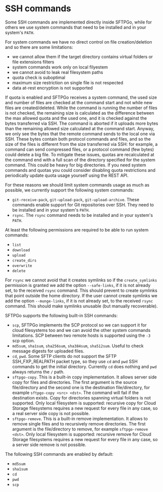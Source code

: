 # SSH commands

Some SSH commands are implemented directly inside SFTPGo, while for others we use system commands that need to be installed and in your system's `PATH`.

For system commands we have no direct control on file creation/deletion and so there are some limitations:

- we cannot allow them if the target directory contains virtual folders or file extensions filters
- system commands work only on local filyestem
- we cannot avoid to leak real filesystem paths
- quota check is suboptimal
- maximum size restriction on single file is not respected
- data at-rest encryption is not supported

 If quota is enabled and SFTPGo receives a system command, the used size and number of files are checked at the command start and not while new files are created/deleted. While the command is running the number of files is not checked, the remaining size is calculated as the difference between the max allowed quota and the used one, and it is checked against the bytes transferred via SSH. The command is aborted if it uploads more bytes than the remaining allowed size calculated at the command start. Anyway, we only see the bytes that the remote command sends to the local one via SSH. These bytes contain both protocol commands and files, and so the size of the files is different from the size transferred via SSH: for example, a command can send compressed files, or a protocol command (few bytes) could delete a big file. To mitigate these issues, quotas are recalculated at the command end with a full scan of the directory specified for the system command. This could be heavy for big directories. If you need system commands and quotas you could consider disabling quota restrictions and periodically update quota usage yourself using the REST API.

 For these reasons we should limit system commands usage as much as possible, we currently support the following system commands:

- `git-receive-pack`, `git-upload-pack`, `git-upload-archive`. These commands enable support for Git repositories over SSH. They need to be installed and in your system's `PATH`.
- `rsync`. The `rsync` command needs to be installed and in your system's `PATH`.

At least the following permissions are required to be able to run system commands:

- `list`
- `download`
- `upload`
- `create_dirs`
- `overwrite`
- `delete`

For `rsync`  we cannot avoid that it creates symlinks so if the `create_symlinks` permission is granted we add the option `--safe-links`, if it is not already set, to the received `rsync` command. This should prevent to create symlinks that point outside the home directory.
If the user cannot create symlinks we add the option `--munge-links`, if it is not already set, to the received `rsync` command. This should make symlinks unusable (but manually recoverable).

SFTPGo supports the following built-in SSH commands:

- `scp`, SFTPGo implements the SCP protocol so we can support it for cloud filesystems too and we can avoid the other system commands limitations. SCP between two remote hosts is supported using the `-3` scp option.
- `md5sum`, `sha1sum`, `sha256sum`, `sha384sum`, `sha512sum`. Useful to check message digests for uploaded files.
- `cd`, `pwd`. Some SFTP clients do not support the SFTP SSH_FXP_REALPATH packet type, so they use `cd` and `pwd` SSH commands to get the initial directory. Currently `cd` does nothing and `pwd` always returns the `/` path.
- `sftpgo-copy`. This is a built-in copy implementation. It allows server side copy for files and directories. The first argument is the source file/directory and the second one is the destination file/directory, for example `sftpgo-copy <src> <dst>`. The command will fail if the destination exists. Copy for directories spanning virtual folders is not supported. Only local filesystem is supported: recursive copy for Cloud Storage filesystems requires a new request for every file in any case, so a real server side copy is not possible.
- `sftpgo-remove`. This is a built-in remove implementation. It allows to remove single files and to recursively remove directories. The first argument is the file/directory to remove, for example `sftpgo-remove <dst>`. Only local filesystem is supported: recursive remove for Cloud Storage filesystems requires a new request for every file in any case, so a server side remove is not possible.

The following SSH commands are enabled by default:

- `md5sum`
- `sha1sum`
- `cd`
- `pwd`
- `scp`
